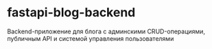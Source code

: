 # fastapi-blog-backend
Backend-приложение для блога с админскими CRUD-операциями, публичным API и системой управления пользователями
